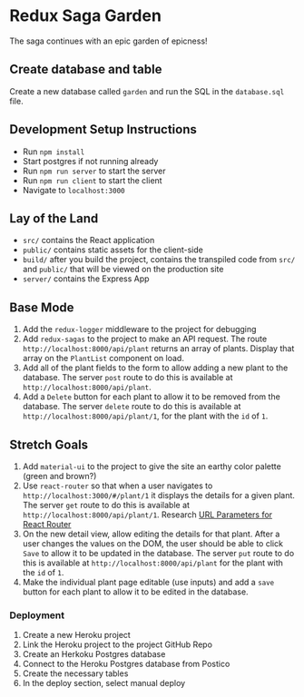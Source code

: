 # Redux Saga Garden

The saga continues with an epic garden of epicness!

## Create database and table

Create a new database called `garden` and run the SQL in the `database.sql` file.


## Development Setup Instructions

* Run `npm install`
* Start postgres if not running already
* Run `npm run server` to start the server
* Run `npm run client` to start the client
* Navigate to `localhost:3000`

## Lay of the Land

* `src/` contains the React application
* `public/` contains static assets for the client-side
* `build/` after you build the project, contains the transpiled code from `src/` and `public/` that will be viewed on the production site
* `server/` contains the Express App

## Base Mode

1. Add the `redux-logger` middleware to the project for debugging
1. Add `redux-sagas` to the project to make an API request. The route `http://localhost:8000/api/plant` returns an array of plants. Display that array on the `PlantList` component on load.
1. Add all of the plant fields to the form to allow adding a new plant to the database. The server `post` route to do this is available at `http://localhost:8000/api/plant`.
1. Add a `Delete` button for each plant to allow it to be removed from the database. The server `delete` route to do this is available at `http://localhost:8000/api/plant/1`,  for the plant with the `id` of `1`.

## Stretch Goals

1. Add `material-ui` to the project to give the site an earthy color palette (green and brown?)
1. Use `react-router` so that when a user navigates to `http://localhost:3000/#/plant/1` it displays the details for a given plant. The server `get` route to do this is available at `http://localhost:8000/api/plant/1`. Research [URL Parameters for React Router](https://reacttraining.com/react-router/web/example/url-params)
1. On the new detail view, allow editing the details for that plant. After a user changes the values on the DOM, the user should be able to click `Save` to allow it to be updated in the database. The server `put` route to do this is available at `http://localhost:8000/api/plant` for the plant with the `id` of `1`.
1. Make the individual plant page editable (use inputs) and add a `save` button for each plant to allow it to be edited in the database.


### Deployment

1. Create a new Heroku project
1. Link the Heroku project to the project GitHub Repo
1. Create an Herkoku Postgres database
1. Connect to the Heroku Postgres database from Postico
1. Create the necessary tables
1. In the deploy section, select manual deploy
